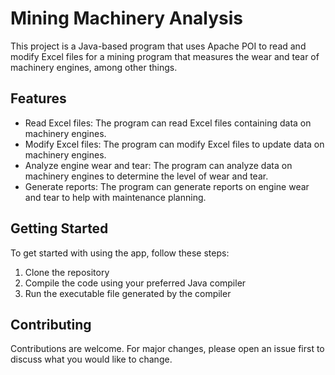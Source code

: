 # Mining Machinery Analysis

This project is a Java-based program that uses Apache POI to read and modify Excel files for a mining program that measures the wear and tear of machinery engines, among other things.

## Features

- Read Excel files: The program can read Excel files containing data on machinery engines.
- Modify Excel files: The program can modify Excel files to update data on machinery engines.
- Analyze engine wear and tear: The program can analyze data on machinery engines to determine the level of wear and tear.
- Generate reports: The program can generate reports on engine wear and tear to help with maintenance planning.

## Getting Started

To get started with using the app, follow these steps:

1. Clone the repository
2. Compile the code using your preferred Java compiler
3. Run the executable file generated by the compiler

## Contributing

Contributions are welcome. For major changes, please open an issue first to discuss what you would like to change.
